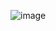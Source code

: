 ![image](https://user-images.githubusercontent.com/92395300/178178323-45e0ad74-d7ee-4165-8b49-9a623f3c78df.png)

